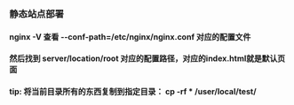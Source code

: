 ### 静态站点部署

#### nginx -V 查看 --conf-path=/etc/nginx/nginx.conf  对应的配置文件

#### 然后找到 server/location/root 对应的配置路径，对应的index.html就是默认页面


#### tip: 将当前目录所有的东西复制到指定目录：   cp -rf * /user/local/test/

